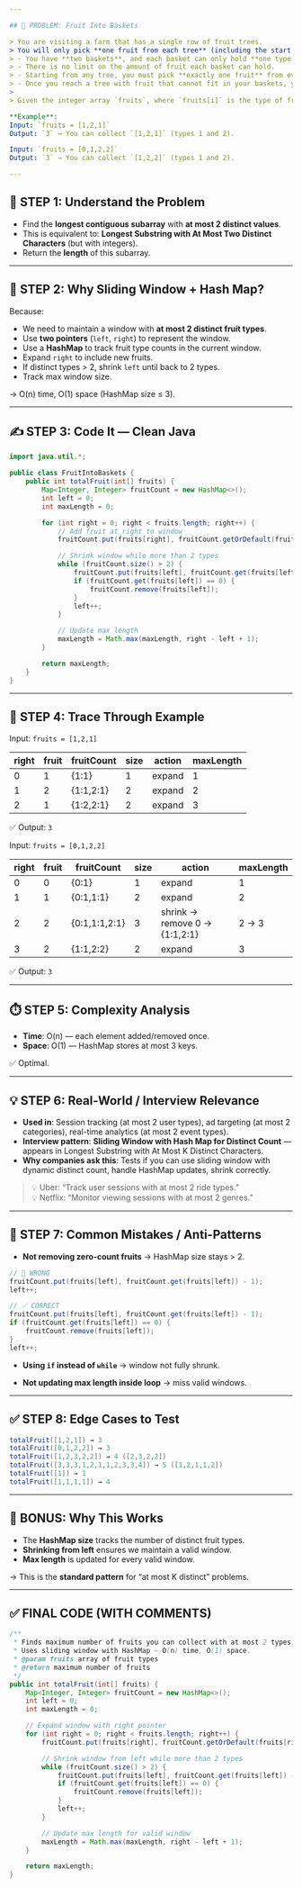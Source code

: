 ```yaml
---

## 🎯 PROBLEM: Fruit Into Baskets

> You are visiting a farm that has a single row of fruit trees.  
> You will only pick **one fruit from each tree** (including the start tree) until you cannot pick any more:  
> - You have **two baskets**, and each basket can only hold **one type of fruit**.  
> - There is no limit on the amount of fruit each basket can hold.  
> - Starting from any tree, you must pick **exactly one fruit** from every tree (including the start tree) while moving to the right. The picked fruits must fit in your baskets.  
> - Once you reach a tree with fruit that cannot fit in your baskets, you must stop.  
>
> Given the integer array `fruits`, where `fruits[i]` is the type of fruit the `i-th` tree produces, return the **maximum number of fruits you can collect**.

**Example**:  
Input: `fruits = [1,2,1]`  
Output: `3` → You can collect `[1,2,1]` (types 1 and 2).

Input: `fruits = [0,1,2,2]`  
Output: `3` → You can collect `[1,2,2]` (types 1 and 2).

---
```


## 🧠 STEP 1: Understand the Problem

- Find the **longest contiguous subarray** with **at most 2 distinct values**.
- This is equivalent to: **Longest Substring with At Most Two Distinct Characters** (but with integers).
- Return the **length** of this subarray.

---

## 🧩 STEP 2: Why Sliding Window + Hash Map?

Because:

- We need to maintain a window with **at most 2 distinct fruit types**.
- Use **two pointers** (`left`, `right`) to represent the window.
- Use a **HashMap** to track fruit type counts in the current window.
- Expand `right` to include new fruits.
- If distinct types > 2, shrink `left` until back to 2 types.
- Track max window size.

→ O(n) time, O(1) space (HashMap size ≤ 3).

---

## ✍️ STEP 3: Code It — Clean Java

```java
import java.util.*;

public class FruitIntoBaskets {
    public int totalFruit(int[] fruits) {
        Map<Integer, Integer> fruitCount = new HashMap<>();
        int left = 0;
        int maxLength = 0;

        for (int right = 0; right < fruits.length; right++) {
            // Add fruit at right to window
            fruitCount.put(fruits[right], fruitCount.getOrDefault(fruits[right], 0) + 1);

            // Shrink window while more than 2 types
            while (fruitCount.size() > 2) {
                fruitCount.put(fruits[left], fruitCount.get(fruits[left]) - 1);
                if (fruitCount.get(fruits[left]) == 0) {
                    fruitCount.remove(fruits[left]);
                }
                left++;
            }

            // Update max length
            maxLength = Math.max(maxLength, right - left + 1);
        }

        return maxLength;
    }
}
```

---

## 🧪 STEP 4: Trace Through Example

Input: `fruits = [1,2,1]`

| right | fruit | fruitCount | size | action | maxLength |
|-------|-------|------------|------|--------|-----------|
| 0     | 1     | {1:1}      | 1    | expand | 1         |
| 1     | 2     | {1:1,2:1}  | 2    | expand | 2         |
| 2     | 1     | {1:2,2:1}  | 2    | expand | 3         |

✅ Output: `3`

Input: `fruits = [0,1,2,2]`

| right | fruit | fruitCount | size | action | maxLength |
|-------|-------|------------|------|--------|-----------|
| 0     | 0     | {0:1}      | 1    | expand | 1         |
| 1     | 1     | {0:1,1:1}  | 2    | expand | 2         |
| 2     | 2     | {0:1,1:1,2:1} | 3 | shrink → remove 0 → {1:1,2:1} | 2 → 3 |
| 3     | 2     | {1:1,2:2}  | 2    | expand | 3         |

✅ Output: `3`

---

## ⏱️ STEP 5: Complexity Analysis

- **Time**: O(n) — each element added/removed once.
- **Space**: O(1) — HashMap stores at most 3 keys.

✅ Optimal.

---

## 💡 STEP 6: Real-World / Interview Relevance

- **Used in**: Session tracking (at most 2 user types), ad targeting (at most 2 categories), real-time analytics (at most 2 event types).
- **Interview pattern**: **Sliding Window with Hash Map for Distinct Count** — appears in Longest Substring with At Most K Distinct Characters.
- **Why companies ask this**: Tests if you can use sliding window with dynamic distinct count, handle HashMap updates, shrink correctly.

> 💡 Uber: “Track user sessions with at most 2 ride types.”  
> 💡 Netflix: “Monitor viewing sessions with at most 2 genres.”

---

## 🚫 STEP 7: Common Mistakes / Anti-Patterns

- **Not removing zero-count fruits** → HashMap size stays > 2.

```java
// 🚫 WRONG
fruitCount.put(fruits[left], fruitCount.get(fruits[left]) - 1);
left++;

// ✅ CORRECT
fruitCount.put(fruits[left], fruitCount.get(fruits[left]) - 1);
if (fruitCount.get(fruits[left]) == 0) {
    fruitCount.remove(fruits[left]);
}
left++;
```

- **Using `if` instead of `while`** → window not fully shrunk.

- **Not updating max length inside loop** → miss valid windows.

---

## ✅ STEP 8: Edge Cases to Test

```java
totalFruit([1,2,1]) → 3
totalFruit([0,1,2,2]) → 3
totalFruit([1,2,3,2,2]) → 4 ([2,3,2,2])
totalFruit([3,3,3,1,2,1,1,2,3,3,4]) → 5 ([1,2,1,1,2])
totalFruit([1]) → 1
totalFruit([1,1,1,1]) → 4
```

---

## 🧠 BONUS: Why This Works

- The **HashMap size** tracks the number of distinct fruit types.
- **Shrinking from left** ensures we maintain a valid window.
- **Max length** is updated for every valid window.

→ This is the **standard pattern** for “at most K distinct” problems.

---

## ✅ FINAL CODE (WITH COMMENTS)

```java
/**
 * Finds maximum number of fruits you can collect with at most 2 types.
 * Uses sliding window with HashMap — O(n) time, O(1) space.
 * @param fruits array of fruit types
 * @return maximum number of fruits
 */
public int totalFruit(int[] fruits) {
    Map<Integer, Integer> fruitCount = new HashMap<>();
    int left = 0;
    int maxLength = 0;

    // Expand window with right pointer
    for (int right = 0; right < fruits.length; right++) {
        fruitCount.put(fruits[right], fruitCount.getOrDefault(fruits[right], 0) + 1);

        // Shrink window from left while more than 2 types
        while (fruitCount.size() > 2) {
            fruitCount.put(fruits[left], fruitCount.get(fruits[left]) - 1);
            if (fruitCount.get(fruits[left]) == 0) {
                fruitCount.remove(fruits[left]);
            }
            left++;
        }

        // Update max length for valid window
        maxLength = Math.max(maxLength, right - left + 1);
    }

    return maxLength;
}
```

